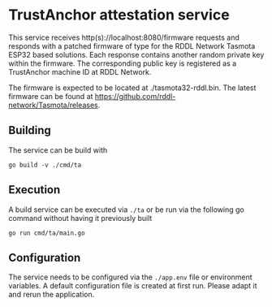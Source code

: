 # TrustAnchor attestation service

This service receives http(s)://localhost:8080/firmware requests and responds with a patched firmware of type for the RDDL Network Tasmota ESP32 based solutions. Each response contains another random private key within the firmware. 
The corresponding public key is registered as a TrustAnchor machine ID at RDDL Network.

The firmware is expected to be located at ./tasmota32-rddl.bin.
The latest firmware can be found at https://github.com/rddl-network/Tasmota/releases.

## Building
The service can be build with

```
go build -v ./cmd/ta
```

## Execution
A build service can be executed via ```./ta``` or be run via the following go command without having it previously built
```
go run cmd/ta/main.go
```

## Configuration
The service needs to be configured via the ```./app.env``` file or environment variables.
A default configuration file is created at first run.
Please adapt it and rerun the application.

